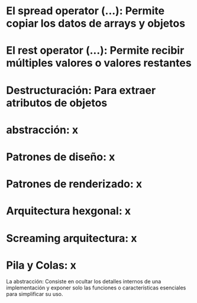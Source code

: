 # El spread operator (...): **Permite copiar los datos de arrays y objetos**
#   El rest operator (...): **Permite recibir múltiples valores o valores restantes**
#          Destructuración: **Para extraer atributos de objetos**
#              abstracción: **x**
#       Patrones de diseño: **x**
#  Patrones de renderizado: **x**
#    Arquitectura hexgonal: **x**
#   Screaming arquitectura: **x**
#             Pila y Colas: **x**

La abstracción: Consiste en ocultar los detalles internos de una implementación y exponer solo las funciones o características esenciales para simplificar su uso.
